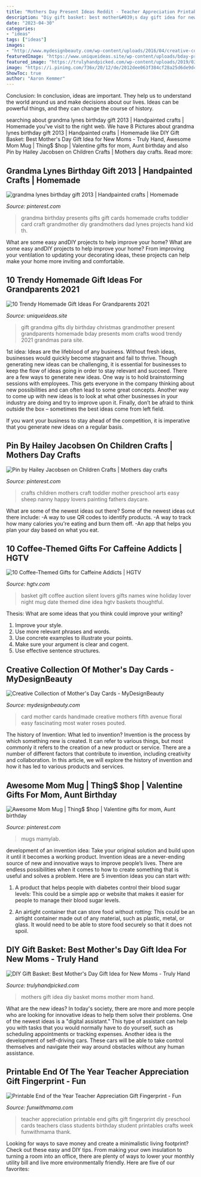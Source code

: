 ```yaml
---
title: "Mothers Day Present Ideas Reddit - Teacher Appreciation Printable End Gifts Gift Fingerprint Diy Preschool Cards Teachers Class Students Birthday Student Printables Crafts Week Funwithmama Thank"
description: "Diy gift basket: best mother&#039;s day gift idea for new moms"
date: "2023-04-30"
categories:
- "ideas"
tags: ["ideas"]
images:
- "http://www.mydesignbeauty.com/wp-content/uploads/2016/04/creative-collection-of-mother-day-cards-by-mydesignbeauty-19.jpg"
featuredImage: "https://www.uniqueideas.site/wp-content/uploads/bday-present-for-grandma-diy-christmas-gifts-pinterest-gift-2.jpg"
featured_image: "https://trulyhandpicked.com/wp-content/uploads/2019/03/mothers-day-gift-idea-for-new-moms-the-new-mom-survival-kit-ashley-brooke-nicholas-1552284232g48nk.jpg"
image: "https://i.pinimg.com/736x/20/12/de/2012dee063f384cf28a25d6de9dceddd--grandma-birthday-gifts-th-birthday.jpg?b=t"
ShowToc: true
author: "Aaron Kemmer"
---
```



Conclusion:
In conclusion, ideas are important. They help us to understand the world around us and make decisions about our lives. Ideas can be powerful things, and they can change the course of history.

	

		
searching about grandma lynes birthday gift 2013 | Handpainted crafts | Homemade you've visit to the right web. We have 8 Pictures about grandma lynes birthday gift 2013 | Handpainted crafts | Homemade like DIY Gift Basket: Best Mother&#039;s Day Gift Idea for New Moms - Truly Hand, Awesome Mom Mug | Thing$ $hop | Valentine gifts for mom, Aunt birthday and also Pin by Hailey Jacobsen on Children Crafts | Mothers day crafts. Read more:
		
    
## Grandma Lynes Birthday Gift 2013 | Handpainted Crafts | Homemade

<img loading=lazy src="https://i.pinimg.com/736x/20/12/de/2012dee063f384cf28a25d6de9dceddd--grandma-birthday-gifts-th-birthday.jpg?b=t" onerror="this.onerror=null;this.src='https://tse4.mm.bing.net/th?id=OIP.DIljklYcX-L47fWN7_3uPgHaJ4&amp;pid=15.1';" alt="grandma lynes birthday gift 2013 | Handpainted crafts | Homemade">

_Source: pinterest.com_

>grandma birthday presents gifts gift cards homemade crafts toddler card craft grandmother diy grandmothers dad lynes projects hand kid th. 

	

What are some easy andDIY projects to help improve your home?
What are some easy andDIY projects to help improve your home? From improving your ventilation to updating your decorating ideas, these projects can help make your home more inviting and comfortable.

    
## 10 Trendy Homemade Gift Ideas For Grandparents 2021

<img loading=lazy src="https://www.uniqueideas.site/wp-content/uploads/bday-present-for-grandma-diy-christmas-gifts-pinterest-gift-2.jpg" onerror="this.onerror=null;this.src='https://tse1.mm.bing.net/th?id=OIP.ic6PPLo6kZWBU6eKGLHLYQHaJ4&amp;pid=15.1';" alt="10 Trendy Homemade Gift Ideas For Grandparents 2021">

_Source: uniqueideas.site_

>gift grandma gifts diy birthday christmas grandmother present grandparents homemade bday presents mom crafts wood trendy 2021 grandmas para site. 

	

1st idea:
Ideas are the lifeblood of any business. Without fresh ideas, businesses would quickly become stagnant and fail to thrive. Though generating new ideas can be challenging, it is essential for businesses to keep the flow of ideas going in order to stay relevant and succeed.
There are a few ways to generate new ideas. One way is to hold brainstorming sessions with employees. This gets everyone in the company thinking about new possibilities and can often lead to some great concepts. Another way to come up with new ideas is to look at what other businesses in your industry are doing and try to improve upon it. Finally, don’t be afraid to think outside the box – sometimes the best ideas come from left field.

If you want your business to stay ahead of the competition, it is imperative that you generate new ideas on a regular basis.

    
## Pin By Hailey Jacobsen On Children Crafts | Mothers Day Crafts

<img loading=lazy src="https://i.pinimg.com/originals/54/32/de/5432de04e925ec294622d8766c01f752.jpg" onerror="this.onerror=null;this.src='https://tse4.mm.bing.net/th?id=OIP.opfeDHH-YmP9Bz1NBU1hLQHaJ4&amp;pid=15.1';" alt="Pin by Hailey Jacobsen on Children Crafts | Mothers day crafts">

_Source: pinterest.com_

>crafts children mothers craft toddler mother preschool arts easy sheep nanny happy lovers painting fathers daycare. 

	

What are some of the newest ideas out there?
Some of the newest ideas out there include: 
-A way to use QR codes to identify products. 
-A way to track how many calories you're eating and burn them off. 
-An app that helps you plan your day based on what you eat.

    
## 10 Coffee-Themed Gifts For Caffeine Addicts | HGTV

<img loading=lazy src="https://hgtvhome.sndimg.com/content/dam/images/hgtv/fullset/2015/9/23/0/Original_BPF_Holiday-House_Entertaining_Coffee-Inspired-Holiday-Ideas_Coffee-Lovers-Gift-Basket.jpg.rend.hgtvcom.966.725.suffix/1443028662830.jpeg" onerror="this.onerror=null;this.src='https://tse4.mm.bing.net/th?id=OIP.apkGSuYQ5cL7H5scJF_KRAHaFj&amp;pid=15.1';" alt="10 Coffee-Themed Gifts for Caffeine Addicts | HGTV">

_Source: hgtv.com_

>basket gift coffee auction silent lovers gifts names wine holiday lover night mug date themed dine idea hgtv baskets thoughtful. 

	

Thesis: What are some ideas that you think could improve your writing?
1. Improve your style.
2. Use more relevant phrases and words.
3. Use concrete examples to illustrate your points.
4. Make sure your argument is clear and cogent.
5. Use effective sentence structures.

    
## Creative Collection Of Mother&#039;s Day Cards - MyDesignBeauty

<img loading=lazy src="http://www.mydesignbeauty.com/wp-content/uploads/2016/04/creative-collection-of-mother-day-cards-by-mydesignbeauty-19.jpg" onerror="this.onerror=null;this.src='https://tse2.mm.bing.net/th?id=OIP.qguAsSv2-JDhyA5Lu59ixQHaJN&amp;pid=15.1';" alt="Creative Collection of Mother&#039;s Day Cards - MyDesignBeauty">

_Source: mydesignbeauty.com_

>card mother cards handmade creative mothers fifth avenue floral easy fascinating most water roses pouted. 

	

The history of Invention: What led to invention?
Invention is the process by which something new is created. It can refer to various things, but most commonly it refers to the creation of a new product or service. There are a number of different factors that contribute to invention, including creativity and collaboration. In this article, we will explore the history of invention and how it has led to various products and services.

    
## Awesome Mom Mug | Thing$ $hop | Valentine Gifts For Mom, Aunt Birthday

<img loading=lazy src="https://i.pinimg.com/736x/6c/24/6c/6c246ca53a23c0ee8017404e613c0b7d.jpg" onerror="this.onerror=null;this.src='https://tse2.mm.bing.net/th?id=OIP.BysRU4l1cJQBvZuCFq9L9QHaHa&amp;pid=15.1';" alt="Awesome Mom Mug | Thing$ $hop | Valentine gifts for mom, Aunt birthday">

_Source: pinterest.com_

>mugs mamylab. 

	

development of an invention idea: Take your original solution and build upon it until it becomes a working product.
Invention ideas are a never-ending source of new and innovative ways to improve people’s lives. There are endless possibilities when it comes to how to create something that is useful and solves a problem. Here are 5 invention ideas you can start with:
1) A product that helps people with diabetes control their blood sugar levels: This could be a simple app or website that makes it easier for people to manage their blood sugar levels.

2) An airtight container that can store food without rotting: This could be an airtight container made out of any material, such as plastic, metal, or glass. It would need to be able to store food securely so that it does not spoil.

    
## DIY Gift Basket: Best Mother&#039;s Day Gift Idea For New Moms - Truly Hand

<img loading=lazy src="https://trulyhandpicked.com/wp-content/uploads/2019/03/mothers-day-gift-idea-for-new-moms-the-new-mom-survival-kit-ashley-brooke-nicholas-1552284232g48nk.jpg" onerror="this.onerror=null;this.src='https://tse3.mm.bing.net/th?id=OIP.1OnNwwgchIfpLJcFSxYakQHaLH&amp;pid=15.1';" alt="DIY Gift Basket: Best Mother&#039;s Day Gift Idea for New Moms - Truly Hand">

_Source: trulyhandpicked.com_

>mothers gift idea diy basket moms mother mom hand. 

	

What are the new ideas?
In today's society, there are more and more people who are looking for innovative ideas to help them solve their problems. One of the newest ideas is a "digital assistant." This type of assistant can help you with tasks that you would normally have to do yourself, such as scheduling appointments or tracking expenses. Another idea is the development of self-driving cars. These cars will be able to take control themselves and navigate their way around obstacles without any human assistance.

    
## Printable End Of The Year Teacher Appreciation Gift Fingerprint - Fun

<img loading=lazy src="https://www.funwithmama.com/wp-content/uploads/2017/05/teacher-appreciation-printable.jpg" onerror="this.onerror=null;this.src='https://tse3.mm.bing.net/th?id=OIP.BelzulTF5Pbpg1-UhLWl0wHaM9&amp;pid=15.1';" alt="Printable End of the Year Teacher Appreciation Gift Fingerprint - Fun">

_Source: funwithmama.com_

>teacher appreciation printable end gifts gift fingerprint diy preschool cards teachers class students birthday student printables crafts week funwithmama thank. 

	

Looking for ways to save money and create a minimalistic living footprint? Check out these easy and DIY tips. From making your own insulation to turning a room into an office, there are plenty of ways to lower your monthly utility bill and live more environmentally friendly. Here are five of our favorites: 

